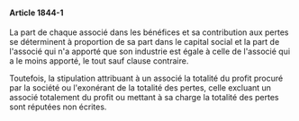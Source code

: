 #### Article 1844-1

La part de chaque associé dans les bénéfices et sa contribution aux pertes se déterminent à proportion de sa part dans le capital social et la part de l'associé qui n'a apporté que son industrie est égale à celle de l'associé qui a le moins apporté, le tout sauf clause contraire.

Toutefois, la stipulation attribuant à un associé la totalité du profit procuré par la société ou l'exonérant de la totalité des pertes, celle excluant un associé totalement du profit ou mettant à sa charge la totalité des pertes sont réputées non écrites.

